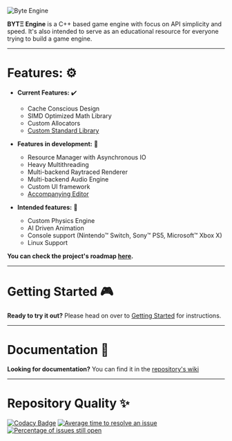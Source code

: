 ![Byte Engine](https://i.imgur.com/VRRaCOp.png)  

**BYTΞ Engine** is a C++ based game engine with focus on API simplicity and speed. It's also intended to serve as an educational resource for everyone trying to build a game engine.

---

# Features: :gear:  

- **Current Features:**  :heavy_check_mark:
  - Cache Conscious Design
  - SIMD Optimized Math Library
  - Custom Allocators
  - [Custom Standard Library](https://github.com/Game-Tek/Game-Tek-Standard-Library)

- **Features in development:**  :construction_worker:
  - Resource Manager with Asynchronous IO
  - Heavy Multithreading
  - Multi-backend Raytraced Renderer
  - Multi-backend Audio Engine
  - Custom UI framework
  - [Accompanying Editor](https://github.com/Game-Tek/Byte-Engine-Editor)

- **Intended features:**  :brain:
  - Custom Physics Engine
  - AI Driven Animation
  - Console support (Nintendo™ Switch, Sony™ PS5, Microsoft™ Xbox X)
  - Linux Support

**You can check the project's roadmap [here](https://github.com/Game-Tek/Byte-Engine/projects).**

---

# Getting Started :video_game:

**Ready to try it out?** Please head on over to [Getting Started](https://github.com/Game-Tek/Byte-Engine/wiki/Getting-Started) for instructions.

---

# Documentation :book:
**Looking for documentation?** You can find it in the [repository's wiki](https://github.com/Game-Tek/Byte-Engine/wiki)

---

# Repository Quality :sparkles:  

[![Codacy Badge](https://api.codacy.com/project/badge/Grade/5ed3417026d846cf994dd0f971111677)](https://www.codacy.com/gh/Game-Tek/Byte-Engine?utm_source=github.com&amp;utm_medium=referral&amp;utm_content=Game-Tek/Byte-Engine&amp;utm_campaign=Badge_Grade)
[![Average time to resolve an issue](http://isitmaintained.com/badge/resolution/Game-Tek/Game-Studio-Engine.svg)](http://isitmaintained.com/project/Game-Tek/Game-Studio-Engine "Average time to resolve an issue")
[![Percentage of issues still open](http://isitmaintained.com/badge/open/Game-Tek/Game-Studio-Engine.svg)](http://isitmaintained.com/project/Game-Tek/Game-Studio-Engine "Percentage of issues still open")
